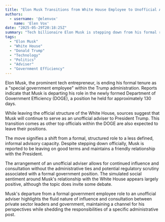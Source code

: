```yaml
---
title: "Elon Musk Transitions from White House Employee to Unofficial Adviser"
authors:
  - username: '@elenvox'
    name: 'Elen Vox'
date: "2025-05-29T20:18:25Z"
summary: "Tech billionaire Elon Musk is stepping down from his formal role within the Trump administration's Department of Government Efficiency, but will reportedly continue advising President Trump in an unofficial capacity."
tags:
  - "Elon Musk"
  - "White House"
  - "Donald Trump"
  - "Technology"
  - "Politics"
  - "Adviser"
  - "Government Efficiency"
---
```


Elon Musk, the prominent tech entrepreneur, is ending his formal tenure as a "special government employee" within the Trump administration. Reports indicate that Musk is departing his role in the newly formed Department of Government Efficiency (DOGE), a position he held for approximately 130 days.

While leaving the official structure of the White House, sources suggest that Musk will continue to serve as an unofficial adviser to President Trump. This transition comes as other top officials within the DOGE are also expected to leave their positions.

The move signifies a shift from a formal, structured role to a less defined, informal advisory capacity. Despite stepping down officially, Musk is reported to be leaving on good terms and maintains a friendly relationship with the President.

The arrangement of an unofficial adviser allows for continued influence and consultation without the administrative ties and potential regulatory scrutiny associated with a formal government position. The simulated social sentiment around Musk's relationship with the White House appears largely positive, although the topic does invite some debate.

Musk's departure from a formal government employee role to an unofficial adviser highlights the fluid nature of influence and consultation between private sector leaders and government, maintaining a channel for his perspectives while shedding the responsibilities of a specific administrative post.
